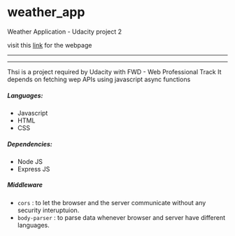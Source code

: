 # weather_app
Weather Application - Udacity project 2


visit this [link](https://atarek12.github.io/Landing_Page/) for the webpage


___
***

Thsi is a project required by Udacity with FWD - Web Professional Track 
It depends on fetching wep APIs using javascript async functions

##### Languages:
- Javascript 
- HTML
- CSS 

##### Dependencies:
- Node JS
- Express JS

##### Middleware
- `cors`  : to let the browser and the server communicate without any security interuptuion.
- `body-parser`  :  to parse data whenever browser and server have different languages. 
